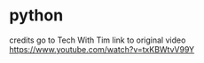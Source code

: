 # python
credits go to Tech With Tim
link to original video https://www.youtube.com/watch?v=txKBWtvV99Y
